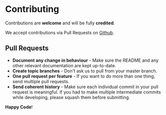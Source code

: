 # Contributing

Contributions are **welcome** and will be fully **credited**.

We accept contributions via Pull Requests on [Github](https://github.com/techconnector/backend).

## Pull Requests

- **Document any change in behaviour** - Make sure the README and any other relevant documentation are kept up-to-date.
- **Create topic branches** - Don't ask us to pull from your master branch.
- **One pull request per feature** - If you want to do more than one thing, send multiple pull requests.
- **Send coherent history** - Make sure each individual commit in your pull request is meaningful. If you had to make multiple intermediate commits while developing, please squash them before submitting.

**Happy Code**!
